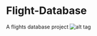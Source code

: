 # Flight-Database
A flights database project
![alt tag](https://raw.githubusercontent.com/orancanoren/Flight-Database/master/relational_schema.png)
